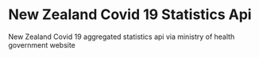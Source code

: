 # New Zealand Covid 19 Statistics Api
New Zealand Covid 19 aggregated statistics api via ministry of health government website
